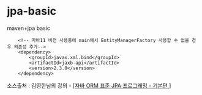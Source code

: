 # jpa-basic
maven+jpa basic

        <!-- 자바11 버전 사용중에 main에서 EntityManagerFactory 사용할 수 없을 경우 의존성 추가-->
        <dependency>
            <groupId>javax.xml.bind</groupId>
            <artifactId>jaxb-api</artifactId>
            <version>2.3.0</version>
        </dependency>

소스출처 : 김영한님의 강의 - [[자바 ORM 표준 JPA 프로그래밍 - 기본편
]]

[자바 ORM 표준 JPA 프로그래밍 - 기본편
]: https://www.inflearn.com/course/ORM-JPA-Basic/dashboard "인프런으로 이동합니다!"